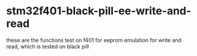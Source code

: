 # stm32f401-black-pill-ee-write-and-read
these are the functions test on f401 for eeprom emulation for write and read, which is tested on black pill
